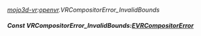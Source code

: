 _[mojo3d-vr](../../modules/mojo3d-vr/mojo3d-vr-module.md):[openvr](openvr:).VRCompositorError\_InvalidBounds_
##### Const VRCompositorError\_InvalidBounds:[EVRCompositorError](../../modules/mojo3d-vr/openvr-evrcompositorerror.md)
